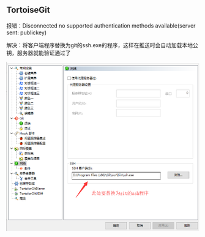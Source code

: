##  TortoiseGit 

报错：Disconnected no supported authentication methods available(server sent: publickey)

解决：将客户端程序替换为git的ssh.exe的程序，这样在推送时会自动加载本地公钥，服务器就能验证通过了 

 ![img](.\images\20180607113335921.png) 

